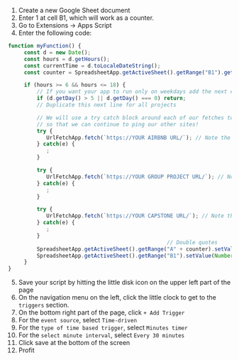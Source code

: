 1. Create a new Google Sheet document
2. Enter 1 at cell B1, which will work as a counter.
3. Go to Extensions -> Apps Script
4. Enter the following code:

```javascript
function myFunction() {
     const d = new Date();
     const hours = d.getHours();
     const currentTime = d.toLocaleDateString();
     const counter = SpreadsheetApp.getActiveSheet().getRange("B1").getValues();

     if (hours >= 6 && hours <= 18) {
         // If you want your app to run only on weekdays add the next conditional:
         if (d.getDay() > 5 || d.getDay() === 0) return;
         // Duplicate this next line for all projects

         // We will use a try catch block around each of our fetches to recover from a failure condition
         // so that we can continue to ping our other sites!
         try {
            UrlFetchApp.fetch(`https://YOUR AIRBNB URL/`); // Note the backticks around the URL
         } catch(e) {
            ;
         }

         try {
            UrlFetchApp.fetch(`https://YOUR GROUP PROJECT URL/`); // Note the backticks around the URL
         } catch(e) {
            ;
         }

         try {
            UrlFetchApp.fetch(`https://YOUR CAPSTONE URL/`); // Note the backticks around the URL
         } catch(e) {
            ;
         }
                                                  // Double quotes        // Backticks
         SpreadsheetApp.getActiveSheet().getRange("A" + counter).setValue(`Visited at ${currentTime} ${hours} h`);
         SpreadsheetApp.getActiveSheet().getRange("B1").setValue(Number(counter) + 1);
     }
}
```
5. Save your script by hitting the little disk icon on the upper left part of the page
6. On the navigation menu on the left, click the little clock to get to the `triggers` section.
7. On the bottom right part of the page, click `+ Add Trigger`
8. For the `event source`, select `Time-driven`
9. For the `type of time based trigger`, select `Minutes timer`
10. For the `select minute interval`, select `Every 30 minutes`
11. Click save at the bottom of the screen
12. Profit
